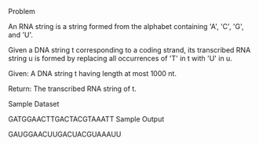 Problem

An RNA string is a string formed from the alphabet containing 'A', 'C', 'G', and 'U'.

Given a DNA string t corresponding to a coding strand, its transcribed RNA string u is formed by replacing all occurrences of 
'T' in t with 'U' in u.

Given: A DNA string t having length at most 1000 nt.

Return: The transcribed RNA string of t.

Sample Dataset

GATGGAACTTGACTACGTAAATT
Sample Output

GAUGGAACUUGACUACGUAAAUU
